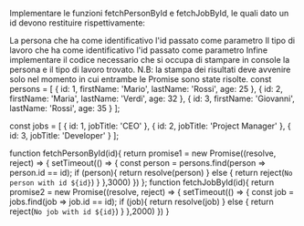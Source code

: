 Implementare le funzioni fetchPersonById e fetchJobById, le quali dato un id devono restituire rispettivamente:

La persona che ha come identificativo l'id passato come parametro
Il tipo di lavoro che ha come identificativo l'id passato come parametro
Infine implementare il codice necessario che si occupa di stampare in console la persona e il tipo di lavoro trovato. N.B: la stampa dei risultati deve avvenire solo nel momento in cui entrambe le Promise sono state risolte.
const persons = [
    {
      id: 1,
      firstName: 'Mario',
      lastName: 'Rossi',
      age: 25
    },
    {
      id: 2,
      firstName: 'Maria',
      lastName: 'Verdi',
      age: 32
    },
    {
      id: 3,
      firstName: 'Giovanni',
      lastName: 'Rossi',
      age: 35
    }
  ];
  
  const jobs = [
    {
      id: 1,
      jobTitle: 'CEO'
    },
    {
      id: 2,
      jobTitle: 'Project Manager'
    },
    {
      id: 3,
      jobTitle: 'Developer'
    }
  ];
  
  function fetchPersonById(id){
    return promise1 = new Promise((resolve, reject) => {
      setTimeout(() => {
      const person = persons.find(person => person.id == id);
      if (person){
        return resolve(person)
      } else {
        return reject(`No person with id ${id}`)
      }
    },3000)
    })
  };
  function fetchJobById(id){
    return promise2 = new Promise((resolve, reject) => {
      setTimeout(() => {
      const job = jobs.find(job => job.id == id);
      if (job){
        return resolve(job)
      } else {
        return reject(`No job with id ${id}`)
      }
    },2000)
    })
  }